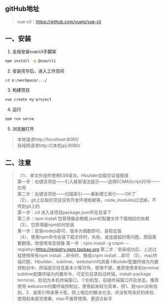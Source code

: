 ## gitHub地址
> vue-cli：https://github.com/vuejs/vue-cli
## 一、安装
1. 全局安装vue/cli手脚架
``` bash
npm install -g @vue/cli      
```
2. 安装完毕后，进入工作空间
``` bash
cd e:/workpace/.../  
```
3. 构建项目
``` bash
vue create my-project
```
4. 运行
``` bash
npm run serve
```
5. 浏览器打开
>本地请求http://localhost:8080/   
>局域网请求http://[本机ip]:8080/  

## 二、注意
> （1）、单文件组件使用ES6语法，Hbuilder加载验证或报错  
> 第一步：右键该项目——引入框架语法提示——选择ECMAScript2016——应用  
> 第二步：右键该项目——扫描索引——重新建立索引——OK了  
> （2）、git上拉取的项目没有开发环境依赖等，node_modules过滤掉，不传到git上的  
> 第一步：cd 进入该项目package.json所在目录下  
> 第二步：npm install             包管理器会根据.json的配置文件下载相应的依赖  
> （3）、包管理器npm如何安装  
> 第一步：安装nodejs即可，版本为偶数即可，是稳定版  
> （4）、使用npm命令安装下载文件时，失败，或连接超时等问题，原因需要翻墙，改使用淘宝镜像
> 第一步：npm install -g cnpm --registry=https://registry.npm.taobao.org
> 第二步：安装成功后，上述过程使用带有npm install ...命令时，换成cnpm install ...即可
> （5）、mac终端问题、Hbuilder、sublime、webstorm均具备
> HBuilder配置终端为内置控制台中，终端提示信息基本少等可怜，使用不便，推荐使用本机terminal
> sublime配置终端为内置命令，可定位目录启动终端，install-package  terminal，启动为本机终端窗口，个别机型，前提终端窗口开启状态，推荐使用
> webstorm内置终端控制台，使用起来较为简单，但1、是npm没有找到，2、是索引带来等卡死，网上相应的解决方法，并没有带来好的体验、使用起来感觉很重、mac不推荐使用、更适合新手